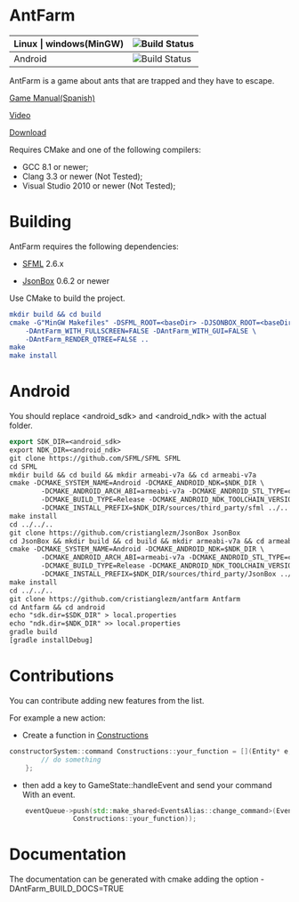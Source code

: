 # AntFarm

|Linux \| windows(MinGW) | ![Build Status](https://github.com/cristianglezm/antfarm/actions/workflows/ci.yml/badge.svg)|
|---|---|
|Android |![Build Status](https://github.com/cristianglezm/antfarm/actions/workflows/ci.yml/badge.svg)|

AntFarm is a game about ants that are trapped and they have to escape.

[Game Manual(Spanish)](https://bitbucket.org/cristianglezm/antfarm/wiki/Manual%20de%20Juego)

[Video](https://www.youtube.com/watch?v=o17TOI_zKAY)

[Download](https://bitbucket.org/cristianglezm/antfarm/downloads)

Requires CMake and one of the following compilers:

* GCC 8.1 or newer;
* Clang 3.3 or newer (Not Tested);
* Visual Studio 2010 or newer (Not Tested);

Building
===

AntFarm requires the following dependencies:

* [SFML](http://sfml-dev.org) 2.6.x

* [JsonBox](https://github.com/cristianglezm/JsonBox) 0.6.2 or newer

Use CMake to build the project.

```cmake
mkdir build && cd build
cmake -G"MinGW Makefiles" -DSFML_ROOT=<baseDir> -DJSONBOX_ROOT=<baseDir> \ 
	-DAntFarm_WITH_FULLSCREEN=FALSE -DAntFarm_WITH_GUI=FALSE \
	-DAntFarm_RENDER_QTREE=FALSE ..
make
make install
```

Android
==

You should replace <android_sdk> and <android_ndk> with the actual folder.

```cmake
export SDK_DIR=<android_sdk>
export NDK_DIR=<android_ndk>
git clone https://github.com/SFML/SFML SFML
cd SFML
mkdir build && cd build && mkdir armeabi-v7a && cd armeabi-v7a
cmake -DCMAKE_SYSTEM_NAME=Android -DCMAKE_ANDROID_NDK=$NDK_DIR \
        -DCMAKE_ANDROID_ARCH_ABI=armeabi-v7a -DCMAKE_ANDROID_STL_TYPE=c++_shared \
        -DCMAKE_BUILD_TYPE=Release -DCMAKE_ANDROID_NDK_TOOLCHAIN_VERSION=clang -DCMAKE_ANDROID_API=27 \
        -DCMAKE_INSTALL_PREFIX=$NDK_DIR/sources/third_party/sfml ../..
make install
cd ../../..
git clone https://github.com/cristianglezm/JsonBox JsonBox
cd JsonBox && mkdir build && cd build && mkdir armeabi-v7a && cd armeabi-v7a
cmake -DCMAKE_SYSTEM_NAME=Android -DCMAKE_ANDROID_NDK=$NDK_DIR \
        -DCMAKE_ANDROID_ARCH_ABI=armeabi-v7a -DCMAKE_ANDROID_STL_TYPE=c++_shared \
        -DCMAKE_BUILD_TYPE=Release -DCMAKE_ANDROID_NDK_TOOLCHAIN_VERSION=clang -DCMAKE_ANDROID_API=27 \
        -DCMAKE_INSTALL_PREFIX=$NDK_DIR/sources/third_party/JsonBox ../..
make install
cd ../../..
git clone https://github.com/cristianglezm/antfarm Antfarm
cd Antfarm && cd android
echo "sdk.dir=$SDK_DIR" > local.properties
echo "ndk.dir=$NDK_DIR" >> local.properties
gradle build
[gradle installDebug]

```

Contributions
===

You can contribute adding new features from the list.

For example a new action:

* Create a function in [Constructions](https://github.com/cristianglezm/AntFarm/blob/master/src/Systems/constructorSystem/Constructions.cpp)

```cpp
constructorSystem::command Constructions::your_function = [](Entity* e,sf::VertexArray* map, sf::FloatRect bounds){
		// do something
	};
```

* then add a key to GameState::handleEvent and send your command With an event.

```cpp
	eventQueue->push(std::make_shared<EventsAlias::change_command>(EventType::CHANGE_COMMAND,
				Constructions::your_function));
```

Documentation
===

The documentation can be generated with cmake adding the option -DAntFarm_BUILD_DOCS=TRUE

